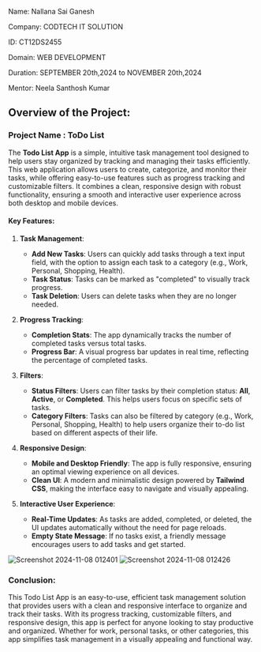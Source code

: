 Name: Nallana Sai Ganesh

Company: CODTECH IT SOLUTION

ID: CT12DS2455

Domain: WEB DEVELOPMENT

Duration: SEPTEMBER 20th,2024 to NOVEMBER 20th,2024

Mentor: Neela Santhosh Kumar

## Overview of the Project:
### Project Name : ToDo List

The **Todo List App** is a simple, intuitive task management tool designed to help users stay organized by tracking and managing their tasks efficiently. This web application allows users to create, categorize, and monitor their tasks, while offering easy-to-use features such as progress tracking and customizable filters. It combines a clean, responsive design with robust functionality, ensuring a smooth and interactive user experience across both desktop and mobile devices.

#### Key Features:

1. **Task Management**:
   - **Add New Tasks**: Users can quickly add tasks through a text input field, with the option to assign each task to a category (e.g., Work, Personal, Shopping, Health).
   - **Task Status**: Tasks can be marked as "completed" to visually track progress.
   - **Task Deletion**: Users can delete tasks when they are no longer needed.

2. **Progress Tracking**:
   - **Completion Stats**: The app dynamically tracks the number of completed tasks versus total tasks.
   - **Progress Bar**: A visual progress bar updates in real time, reflecting the percentage of completed tasks.

3. **Filters**:
   - **Status Filters**: Users can filter tasks by their completion status: **All**, **Active**, or **Completed**. This helps users focus on specific sets of tasks.
   - **Category Filters**: Tasks can also be filtered by category (e.g., Work, Personal, Shopping, Health) to help users organize their to-do list based on different aspects of their life.

4. **Responsive Design**:
   - **Mobile and Desktop Friendly**: The app is fully responsive, ensuring an optimal viewing experience on all devices.
   - **Clean UI**: A modern and minimalistic design powered by **Tailwind CSS**, making the interface easy to navigate and visually appealing.

5. **Interactive User Experience**:
   - **Real-Time Updates**: As tasks are added, completed, or deleted, the UI updates automatically without the need for page reloads.
   - **Empty State Message**: If no tasks exist, a friendly message encourages users to add tasks and get started.
     
![Screenshot 2024-11-08 012401](https://github.com/user-attachments/assets/7afa4bc5-6774-471d-892d-f431d056eb3f)
![Screenshot 2024-11-08 012426](https://github.com/user-attachments/assets/fd5e6989-21b6-4ace-b969-4e4427220947)

### Conclusion:

This Todo List App is an easy-to-use, efficient task management solution that provides users with a clean and responsive interface to organize and track their tasks. With its progress tracking, customizable filters, and responsive design, this app is perfect for anyone looking to stay productive and organized. Whether for work, personal tasks, or other categories, this app simplifies task management in a visually appealing and functional way.
